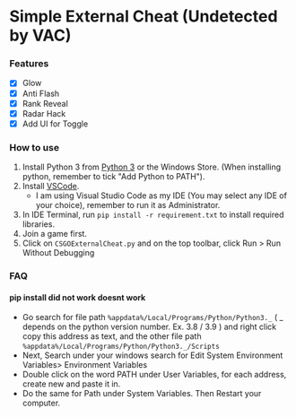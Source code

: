 # Simple External Cheat (Undetected by VAC)

### Features
- [x] Glow
- [x] Anti Flash
- [x] Rank Reveal
- [x] Radar Hack
- [x] Add UI for Toggle

### How to use
1. Install Python 3 from [Python 3](https://www.python.org/downloads/) or the Windows Store. (When installing python, remember to tick "Add Python to PATH").
2. Install [VSCode](https://code.visualstudio.com/).
    - I am using Visual Studio Code as my IDE (You may select any IDE of your choice), remember to run it as Administrator.
3. In IDE Terminal, run ```pip install -r requirement.txt``` to install required libraries.
4. Join a game first.
5. Click on ```CSGOExternalCheat.py``` and on the top toolbar, click Run > Run Without Debugging

### FAQ
#### pip install did not work doesnt work
- Go search for file path ```%appdata%/Local/Programs/Python/Python3._``` ( _ depends on the python version number. Ex. 3.8 / 3.9 ) and right click copy this address as text, and the other file path ```%appdata%/Local/Programs/Python/Python3._/Scripts```
- Next, Search under your windows search for Edit System Environment Variables> Environment Variables
- Double click on the word PATH under User Variables, for each address, create new and paste it in.
- Do the same for Path under System Variables. Then Restart your computer.

